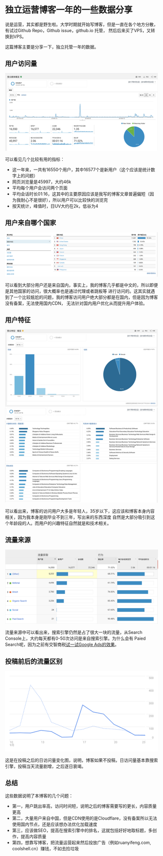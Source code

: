 # 独立运营博客一年的一些数据分享

说是运营，其实都是野生啦。大学时期就开始写博客，但是一直在各个地方分散，有试过Github Repo，Github issue，github.io 托管，
然后后来买了VPS，又转换到VPS。

这篇博客主要是分享一下，独立托管一年的数据。

## 用户访问量

![GA users](./img/ga_users.png)

可以看见几个比较有用的指标：

- 这一年来，一共有16550个用户，其中16577个是新用户（这个应该是统计数字上的问题）
- 网页浏览量是45997，大约46k
- 平均每个用户会访问两个页面
- 平均会话时长01:16，这其中的主要原因应该是我写的博客文章普遍偏短（因为我耐心不是很好），所以用户可以比较快的浏览完
- 按天统计，峰值时，日UV大约在2k，低谷为4

## 用户来自哪个国家

![GA country](./img/ga_country.png)

可以看到大部分用户还是来自国内，事实上，我的博客几乎都是中文的，所以即便是其他国家的访问，很大概率也是通过代理或者跳板等
进行访问的。这其实就遇到了一个比较尴尬的问题，我的博客访问用户绝大部分都是在国内，但是因为博客没有备案，无法使用国内CDN，
无法针对国内用户优化从而提升用户体验。

## 用户特征

![GA users feature](./img/ga_user_feature.png)
![GA users habbit](./img/ga_user_habbit.png)

可以看出来，博客的访问用户大多是年轻人，35岁以下，这应该和博客本身内容相关，因为我本身是刚毕业不到三年，写出来的东西深度
自然是大部分吸引到这个年龄段的人。而用户的兴趣特征自然就是和技术相关。

## 流量来源

![GA user from](./img/ga_user_from.png)

流量来源中可以看出来，搜索引擎仍然是占了很大一块的流量，从Search Console上，大约每天都有0-50次访问是来自搜索引擎。为什么会有
Paied Search呢，因为之前有交智商税[试一试Google Ads的效果](https://jiajunhuang.com/articles/2018_09_10-google_ads.md.html)。

## 投稿前后的流量区别

![GA users after contribute](./img/ga_users_after_contribute.png)

这是在投稿之后的日访问量变化图，说明，博客如果不投稿，日访问量基本靠搜索引擎，投稿当天流量剧增，之后逐日衰竭。

## 总结

这些数据说明了本博客的几个问题：

- 第一，用户跳出率高，访问时间短，说明之后的博客需要写的更长，内容质量更高
- 第二，大量用户来自中国，但是CDN使用的是Cloudflare，没有备案所以无法使用国内节点，还是应该想办法优化加载速度
- 第三，应该做SEO，提高在搜索引擎中的排名，这就包括好好地取标题，多创作，提高内容质量
- 第四，想靠写博客，把流量运营起来然后投放广告（例如ruanyifeng.com, coolshell.cn）赚钱，不如去捡垃圾
